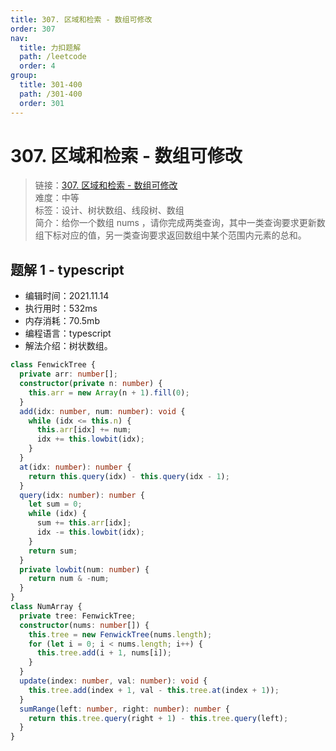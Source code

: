 ```yaml
---
title: 307. 区域和检索 - 数组可修改
order: 307
nav:
  title: 力扣题解
  path: /leetcode
  order: 4
group:
  title: 301-400
  path: /301-400
  order: 301
---
```


# 307. 区域和检索 - 数组可修改

> 链接：[307. 区域和检索 - 数组可修改](https://leetcode-cn.com/problems/range-sum-query-mutable/)  
> 难度：中等  
> 标签：设计、树状数组、线段树、数组  
> 简介：给你一个数组 nums ，请你完成两类查询，其中一类查询要求更新数组下标对应的值，另一类查询要求返回数组中某个范围内元素的总和。

## 题解 1 - typescript

- 编辑时间：2021.11.14
- 执行用时：532ms
- 内存消耗：70.5mb
- 编程语言：typescript
- 解法介绍：树状数组。

```typescript
class FenwickTree {
  private arr: number[];
  constructor(private n: number) {
    this.arr = new Array(n + 1).fill(0);
  }
  add(idx: number, num: number): void {
    while (idx <= this.n) {
      this.arr[idx] += num;
      idx += this.lowbit(idx);
    }
  }
  at(idx: number): number {
    return this.query(idx) - this.query(idx - 1);
  }
  query(idx: number): number {
    let sum = 0;
    while (idx) {
      sum += this.arr[idx];
      idx -= this.lowbit(idx);
    }
    return sum;
  }
  private lowbit(num: number) {
    return num & -num;
  }
}
class NumArray {
  private tree: FenwickTree;
  constructor(nums: number[]) {
    this.tree = new FenwickTree(nums.length);
    for (let i = 0; i < nums.length; i++) {
      this.tree.add(i + 1, nums[i]);
    }
  }
  update(index: number, val: number): void {
    this.tree.add(index + 1, val - this.tree.at(index + 1));
  }
  sumRange(left: number, right: number): number {
    return this.tree.query(right + 1) - this.tree.query(left);
  }
}
```
